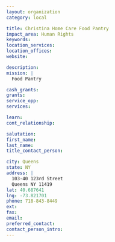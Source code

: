 ```yaml
---
layout: organization
category: local

title: Christina Home Care Food Pantry
impact_area: Human Rights
keywords: 
location_services: 
location_offices: 
website: 

description: 
mission: |
  Food Pantry

cash_grants: 
grants: 
service_opp: 
services: 

learn: 
cont_relationship: 

salutation: 
first_name: 
last_name: 
title_contact_person: 

city: Queens
state: NY
address: |
  103-40 123rd Street  
  Queens NY 11419
lat: 40.687641
lng: -73.821701
phone: 718-843-8449
ext: 
fax: 
email: 
preferred_contact: 
contact_person_intro: 
---
```

